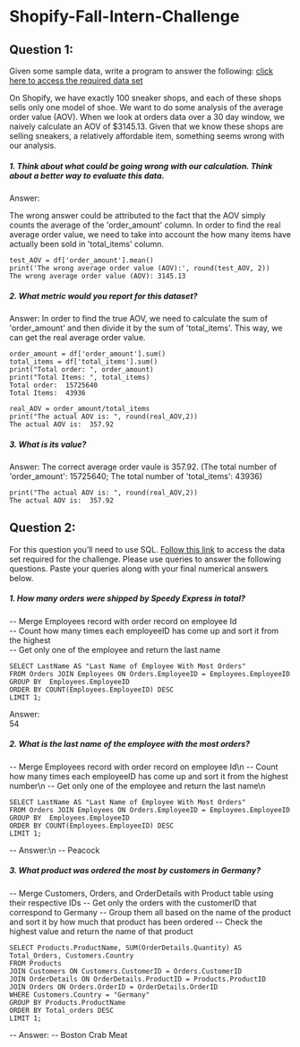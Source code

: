 # Shopify-Fall-Intern-Challenge

## Question 1:

Given some sample data, write a program to answer the following: [click here to access the required data set](https://docs.google.com/spreadsheets/d/16i38oonuX1y1g7C_UAmiK9GkY7cS-64DfiDMNiR41LM/edit#gid=0)

  On Shopify, we have exactly 100 sneaker shops, and each of these shops sells only one model of shoe. We want to do some analysis of the average order value (AOV). When we look at orders data over a 30 day window, we naively calculate an AOV of $3145.13. Given that we know these shops are selling sneakers, a relatively affordable item, something seems wrong with our analysis. 

##### 1. Think about what could be going wrong with our calculation. Think about a better way to evaluate this data. 
Answer:

The wrong answer could be attributed to the fact that the AOV simply counts the average of the 'order_amount' column.
In order to find the real average order value, we need to take into account the how many items have actually been sold in 'total_items' column.

```
test_AOV = df['order_amount'].mean()
print('The wrong average order value (AOV):', round(test_AOV, 2))
The wrong average order value (AOV): 3145.13
```

##### 2. What metric would you report for this dataset?

Answer:
In order to find the true AOV, we need to calculate the sum of 'order_amount' and then divide it by the sum of 'total_items'.
This way, we can get the real average order value.

```
order_amount = df['order_amount'].sum()
total_items = df['total_items'].sum()
print("Total order: ", order_amount)
print("Total Items: ", total_items)
Total order:  15725640
Total Items:  43936

real_AOV = order_amount/total_items
print("The actual AOV is: ", round(real_AOV,2))
The actual AOV is:  357.92
```

##### 3. What is its value?

Answer:
The correct average order vaule is 357.92.
(The total number of 'order_amount': 15725640; The total number of 'total_items': 43936)

```
print("The actual AOV is: ", round(real_AOV,2))
The actual AOV is:  357.92
```

## Question 2: 

For this question you’ll need to use SQL. [Follow this link](https://www.w3schools.com/SQL/TRYSQL.ASP?FILENAME=TRYSQL_SELECT_ALL) to access the data set required for the challenge. Please use queries to answer the following questions. Paste your queries along with your final numerical answers below.

##### 1. How many orders were shipped by Speedy Express in total?

-- Merge Employees record with order record on employee Id<br>
-- Count how many times each employeeID has come up and sort it from the highest<br>
-- Get only one of the employee and return the last name<br>

```
SELECT LastName AS "Last Name of Employee With Most Orders"
FROM Orders JOIN Employees ON Orders.EmployeeID = Employees.EmployeeID
GROUP BY  Employees.EmployeeID
ORDER BY COUNT(Employees.EmployeeID) DESC
LIMIT 1;
```
Answer:\
54

##### 2. What is the last name of the employee with the most orders?


-- Merge Employees record with order record on employee Id\n
-- Count how many times each employeeID has come up and sort it from the highest number\n
-- Get only one of the employee and return the last name\n

```
SELECT LastName AS "Last Name of Employee With Most Orders"
FROM Orders JOIN Employees ON Orders.EmployeeID = Employees.EmployeeID
GROUP BY  Employees.EmployeeID
ORDER BY COUNT(Employees.EmployeeID) DESC
LIMIT 1;
```

-- Answer:\n
-- Peacock

##### 3. What product was ordered the most by customers in Germany?

-- Merge Customers, Orders, and OrderDetails with Product table using their respective IDs
-- Get only the orders with the customerID that correspond to Germany
-- Group them all based on the name of the product and sort it by how much that product has been ordered
-- Check the highest value and return the name of that product

```
SELECT Products.ProductName, SUM(OrderDetails.Quantity) AS Total_Orders, Customers.Country
FROM Products
JOIN Customers ON Customers.CustomerID = Orders.CustomerID
JOIN OrderDetails ON OrderDetails.ProductID = Products.ProductID
JOIN Orders ON Orders.OrderID = OrderDetails.OrderID
WHERE Customers.Country = "Germany"
GROUP BY Products.ProductName
ORDER BY Total_orders DESC
LIMIT 1;
```

-- Answer:
-- Boston Crab Meat